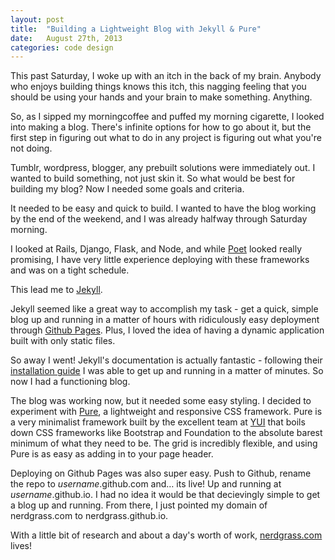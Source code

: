 ```yaml
---
layout: post
title:  "Building a Lightweight Blog with Jekyll & Pure"
date:   August 27th, 2013
categories: code design
---
```


This past Saturday, I woke up with an itch in the back of my brain. Anybody who enjoys building things knows this itch, this nagging feeling that you should be using your hands and your brain to make something. Anything.

So, as I sipped my morningcoffee and puffed my morning cigarette, I looked into making a blog. There's infinite options for how to go about it, but the first step in figuring out what to do in any project is figuring out what you're not doing.

Tumblr, wordpress, blogger, any prebuilt solutions were immediately out. I wanted to build something, not just skin it. So what would be best for building my blog? Now I needed some goals and criteria.

It needed to be easy and quick to build. I wanted to have the blog working by the end of the weekend, and I was already halfway through Saturday morning. 

I looked at Rails, Django, Flask, and Node, and while [Poet](http://jsantell.github.io/poet/ "Poet is a blog generator in node.js to generate routing, render markdown/jade/whatever posts, and get a blog up and running fast") looked really promising, I have very little experience deploying with these frameworks and was on a tight schedule. 

This lead me to [Jekyll](http://jekyllrb.com/ "Transform your plain text into static websites and blogs.").

Jekyll seemed like a great way to accomplish my task - get a quick, simple blog up and running in a matter of hours with ridiculously easy deployment through [Github Pages](http://jekyllrb.com/docs/github-pages/). Plus, I loved the idea of having a dynamic application built with only static files. 

So away I went! Jekyll's documentation is actually fantastic - following their [installation guide](http://jekyllrb.com/docs/quickstart/ "Jekyll Quick Start Guide") I was able to get up and running in a matter of minutes. So now I had a functioning blog.

The blog was working now, but it needed some easy styling. I decided to experiment with [Pure](http://www.purecss.io "Pure CSS by YUI"), a lightweight and responsive CSS framework. Pure is a very minimalist framework built by the excellent team at [YUI](http://yuilibrary.com/ "Yes, I know, YUI. Shush.") that boils down CSS frameworks like Bootstrap and Foundation to the absolute barest minimum of what they need to be. The grid is incredibly flexible, and using Pure is as easy as adding in <link rel="stylesheet" href="http://yui.yahooapis.com/pure/0.2.1/pure-min.css"> to your page header.

Deploying on Github Pages was also super easy. Push to Github, rename the repo to *username*.github.com and… its live! Up and running at *username*.github.io. I had no idea it would be that decievingly simple to get a blog up and running. From there, I just pointed my domain of nerdgrass.com to nerdgrass.github.io.

With a little bit of research and about a day's worth of work, [nerdgrass.com](http://www.nerdgrass.com) lives!